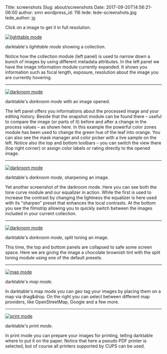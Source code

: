 Title: screenshots
Slug: about/screenshots
Date: 2017-09-20T14:56:21-06:00
author: smn
wordpress_id: 116
lede: lede-screenshots.jpg
lede_author: <a href="https://jo.dreggn.org/home/">jo</a>

Click on a image to get it in full resolution.


[![lighttable mode](screenshot_lighttable_thumb.jpg)]({attach}/images/screenshot_lighttable.jpg)

darktable's _lighttable mode_ showing a collection.

Notice how the collection module (left panel) is used to narrow down a bunch of images by using different metadata attributes.
In the left panel we have the image information module currently expanded. It shows you information such as focal length, exposure, resolution about the image you are currently hovering.

<hr>

[![darkroom mode](screenshot_darkroom1_thumb.jpg)]({attach}/images/screenshot_darkroom1.jpg)

darktable's _darkroom mode_ with an image opened.

The left panel offers you informations about the processed image and your editing history. Beside that the snapshot module can be found there&nbsp;– useful to compare the image (or parts of it) before and after a change in the process values&nbsp;– as shown here. In this example the powerful color zones module has been used to change the green hue of the leaf into orange. You can also see the mask manager
and color picker with a live sample on the left. Notice also the top and bottom toolbars&nbsp;&ndash; you can switch the view there (top right corner) or assign color labels or rating directly to the opened image.

<hr>

[![darkroom mode](screenshot_darkroom2_thumb.jpg)]({attach}/images/screenshot_darkroom2.jpg)

darktable's _darkroom mode_, sharpening an image.

Yet another screenshot of the darkroom mode. Here you can see both the tone curve module and our equalizer in action. While the first is used to increase the contrast by changing the lightness the equalizer is here used with its "sharpen" preset that enhances the local contrasts. At the bottom you see the filmstrip allowing you to quickly switch between the images included in your current collection.

<hr>

[![darkroom mode](screenshot_darkroom3_thumb.jpg)]({attach}/images/screenshot_darkroom3.jpg)

darktable's _darkroom mode_, split toning an image.

This time, the top and bottom panels are collapsed to safe some screen space. Here we are giving the image a chocolate brownish tint with the split toning module using one of the default presets.

<hr>

[![map mode](screenshot_map_thumb.jpg)]({attach}/images/screenshot_map.jpg)

darktable's _map mode_.

In darktable's map mode you can geo tag your images by placing them on a map via drag&drop. On the right you can select between different map providers, like OpenStreetMap, Google and a few more.

<hr>

[![print mode](screenshot_print_thumb.jpg)]({attach}/images/screenshot_print.jpg)

darktable's _print mode_.

In print mode you can prepare your images for printing, telling darktable where to put it on the paper. Notice that here a pseudo PDF printer is selected, but of course all printers supported by CUPS can be used.
